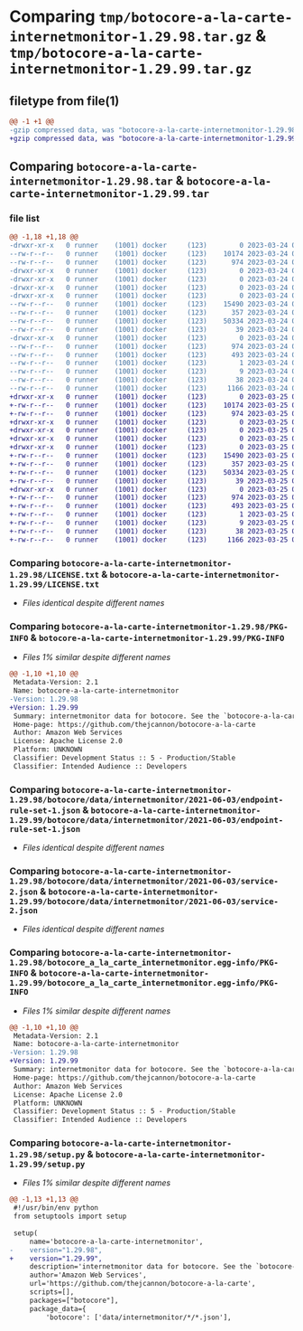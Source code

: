 # Comparing `tmp/botocore-a-la-carte-internetmonitor-1.29.98.tar.gz` & `tmp/botocore-a-la-carte-internetmonitor-1.29.99.tar.gz`

## filetype from file(1)

```diff
@@ -1 +1 @@
-gzip compressed data, was "botocore-a-la-carte-internetmonitor-1.29.98.tar", last modified: Fri Mar 24 01:24:18 2023, max compression
+gzip compressed data, was "botocore-a-la-carte-internetmonitor-1.29.99.tar", last modified: Sat Mar 25 01:22:39 2023, max compression
```

## Comparing `botocore-a-la-carte-internetmonitor-1.29.98.tar` & `botocore-a-la-carte-internetmonitor-1.29.99.tar`

### file list

```diff
@@ -1,18 +1,18 @@
-drwxr-xr-x   0 runner    (1001) docker     (123)        0 2023-03-24 01:24:18.217928 botocore-a-la-carte-internetmonitor-1.29.98/
--rw-r--r--   0 runner    (1001) docker     (123)    10174 2023-03-24 01:24:18.000000 botocore-a-la-carte-internetmonitor-1.29.98/LICENSE.txt
--rw-r--r--   0 runner    (1001) docker     (123)      974 2023-03-24 01:24:18.217928 botocore-a-la-carte-internetmonitor-1.29.98/PKG-INFO
-drwxr-xr-x   0 runner    (1001) docker     (123)        0 2023-03-24 01:24:18.217928 botocore-a-la-carte-internetmonitor-1.29.98/botocore/
-drwxr-xr-x   0 runner    (1001) docker     (123)        0 2023-03-24 01:24:18.217928 botocore-a-la-carte-internetmonitor-1.29.98/botocore/data/
-drwxr-xr-x   0 runner    (1001) docker     (123)        0 2023-03-24 01:24:18.217928 botocore-a-la-carte-internetmonitor-1.29.98/botocore/data/internetmonitor/
-drwxr-xr-x   0 runner    (1001) docker     (123)        0 2023-03-24 01:24:18.217928 botocore-a-la-carte-internetmonitor-1.29.98/botocore/data/internetmonitor/2021-06-03/
--rw-r--r--   0 runner    (1001) docker     (123)    15490 2023-03-24 01:23:57.000000 botocore-a-la-carte-internetmonitor-1.29.98/botocore/data/internetmonitor/2021-06-03/endpoint-rule-set-1.json
--rw-r--r--   0 runner    (1001) docker     (123)      357 2023-03-24 01:23:57.000000 botocore-a-la-carte-internetmonitor-1.29.98/botocore/data/internetmonitor/2021-06-03/paginators-1.json
--rw-r--r--   0 runner    (1001) docker     (123)    50334 2023-03-24 01:23:57.000000 botocore-a-la-carte-internetmonitor-1.29.98/botocore/data/internetmonitor/2021-06-03/service-2.json
--rw-r--r--   0 runner    (1001) docker     (123)       39 2023-03-24 01:23:57.000000 botocore-a-la-carte-internetmonitor-1.29.98/botocore/data/internetmonitor/2021-06-03/waiters-2.json
-drwxr-xr-x   0 runner    (1001) docker     (123)        0 2023-03-24 01:24:18.217928 botocore-a-la-carte-internetmonitor-1.29.98/botocore_a_la_carte_internetmonitor.egg-info/
--rw-r--r--   0 runner    (1001) docker     (123)      974 2023-03-24 01:24:18.000000 botocore-a-la-carte-internetmonitor-1.29.98/botocore_a_la_carte_internetmonitor.egg-info/PKG-INFO
--rw-r--r--   0 runner    (1001) docker     (123)      493 2023-03-24 01:24:18.000000 botocore-a-la-carte-internetmonitor-1.29.98/botocore_a_la_carte_internetmonitor.egg-info/SOURCES.txt
--rw-r--r--   0 runner    (1001) docker     (123)        1 2023-03-24 01:24:18.000000 botocore-a-la-carte-internetmonitor-1.29.98/botocore_a_la_carte_internetmonitor.egg-info/dependency_links.txt
--rw-r--r--   0 runner    (1001) docker     (123)        9 2023-03-24 01:24:18.000000 botocore-a-la-carte-internetmonitor-1.29.98/botocore_a_la_carte_internetmonitor.egg-info/top_level.txt
--rw-r--r--   0 runner    (1001) docker     (123)       38 2023-03-24 01:24:18.221928 botocore-a-la-carte-internetmonitor-1.29.98/setup.cfg
--rw-r--r--   0 runner    (1001) docker     (123)     1166 2023-03-24 01:24:18.000000 botocore-a-la-carte-internetmonitor-1.29.98/setup.py
+drwxr-xr-x   0 runner    (1001) docker     (123)        0 2023-03-25 01:22:39.555368 botocore-a-la-carte-internetmonitor-1.29.99/
+-rw-r--r--   0 runner    (1001) docker     (123)    10174 2023-03-25 01:22:39.000000 botocore-a-la-carte-internetmonitor-1.29.99/LICENSE.txt
+-rw-r--r--   0 runner    (1001) docker     (123)      974 2023-03-25 01:22:39.555368 botocore-a-la-carte-internetmonitor-1.29.99/PKG-INFO
+drwxr-xr-x   0 runner    (1001) docker     (123)        0 2023-03-25 01:22:39.555368 botocore-a-la-carte-internetmonitor-1.29.99/botocore/
+drwxr-xr-x   0 runner    (1001) docker     (123)        0 2023-03-25 01:22:39.555368 botocore-a-la-carte-internetmonitor-1.29.99/botocore/data/
+drwxr-xr-x   0 runner    (1001) docker     (123)        0 2023-03-25 01:22:39.555368 botocore-a-la-carte-internetmonitor-1.29.99/botocore/data/internetmonitor/
+drwxr-xr-x   0 runner    (1001) docker     (123)        0 2023-03-25 01:22:39.555368 botocore-a-la-carte-internetmonitor-1.29.99/botocore/data/internetmonitor/2021-06-03/
+-rw-r--r--   0 runner    (1001) docker     (123)    15490 2023-03-25 01:22:12.000000 botocore-a-la-carte-internetmonitor-1.29.99/botocore/data/internetmonitor/2021-06-03/endpoint-rule-set-1.json
+-rw-r--r--   0 runner    (1001) docker     (123)      357 2023-03-25 01:22:12.000000 botocore-a-la-carte-internetmonitor-1.29.99/botocore/data/internetmonitor/2021-06-03/paginators-1.json
+-rw-r--r--   0 runner    (1001) docker     (123)    50334 2023-03-25 01:22:12.000000 botocore-a-la-carte-internetmonitor-1.29.99/botocore/data/internetmonitor/2021-06-03/service-2.json
+-rw-r--r--   0 runner    (1001) docker     (123)       39 2023-03-25 01:22:12.000000 botocore-a-la-carte-internetmonitor-1.29.99/botocore/data/internetmonitor/2021-06-03/waiters-2.json
+drwxr-xr-x   0 runner    (1001) docker     (123)        0 2023-03-25 01:22:39.555368 botocore-a-la-carte-internetmonitor-1.29.99/botocore_a_la_carte_internetmonitor.egg-info/
+-rw-r--r--   0 runner    (1001) docker     (123)      974 2023-03-25 01:22:39.000000 botocore-a-la-carte-internetmonitor-1.29.99/botocore_a_la_carte_internetmonitor.egg-info/PKG-INFO
+-rw-r--r--   0 runner    (1001) docker     (123)      493 2023-03-25 01:22:39.000000 botocore-a-la-carte-internetmonitor-1.29.99/botocore_a_la_carte_internetmonitor.egg-info/SOURCES.txt
+-rw-r--r--   0 runner    (1001) docker     (123)        1 2023-03-25 01:22:39.000000 botocore-a-la-carte-internetmonitor-1.29.99/botocore_a_la_carte_internetmonitor.egg-info/dependency_links.txt
+-rw-r--r--   0 runner    (1001) docker     (123)        9 2023-03-25 01:22:39.000000 botocore-a-la-carte-internetmonitor-1.29.99/botocore_a_la_carte_internetmonitor.egg-info/top_level.txt
+-rw-r--r--   0 runner    (1001) docker     (123)       38 2023-03-25 01:22:39.555368 botocore-a-la-carte-internetmonitor-1.29.99/setup.cfg
+-rw-r--r--   0 runner    (1001) docker     (123)     1166 2023-03-25 01:22:39.000000 botocore-a-la-carte-internetmonitor-1.29.99/setup.py
```

### Comparing `botocore-a-la-carte-internetmonitor-1.29.98/LICENSE.txt` & `botocore-a-la-carte-internetmonitor-1.29.99/LICENSE.txt`

 * *Files identical despite different names*

### Comparing `botocore-a-la-carte-internetmonitor-1.29.98/PKG-INFO` & `botocore-a-la-carte-internetmonitor-1.29.99/PKG-INFO`

 * *Files 1% similar despite different names*

```diff
@@ -1,10 +1,10 @@
 Metadata-Version: 2.1
 Name: botocore-a-la-carte-internetmonitor
-Version: 1.29.98
+Version: 1.29.99
 Summary: internetmonitor data for botocore. See the `botocore-a-la-carte` package for more info.
 Home-page: https://github.com/thejcannon/botocore-a-la-carte
 Author: Amazon Web Services
 License: Apache License 2.0
 Platform: UNKNOWN
 Classifier: Development Status :: 5 - Production/Stable
 Classifier: Intended Audience :: Developers
```

### Comparing `botocore-a-la-carte-internetmonitor-1.29.98/botocore/data/internetmonitor/2021-06-03/endpoint-rule-set-1.json` & `botocore-a-la-carte-internetmonitor-1.29.99/botocore/data/internetmonitor/2021-06-03/endpoint-rule-set-1.json`

 * *Files identical despite different names*

### Comparing `botocore-a-la-carte-internetmonitor-1.29.98/botocore/data/internetmonitor/2021-06-03/service-2.json` & `botocore-a-la-carte-internetmonitor-1.29.99/botocore/data/internetmonitor/2021-06-03/service-2.json`

 * *Files identical despite different names*

### Comparing `botocore-a-la-carte-internetmonitor-1.29.98/botocore_a_la_carte_internetmonitor.egg-info/PKG-INFO` & `botocore-a-la-carte-internetmonitor-1.29.99/botocore_a_la_carte_internetmonitor.egg-info/PKG-INFO`

 * *Files 1% similar despite different names*

```diff
@@ -1,10 +1,10 @@
 Metadata-Version: 2.1
 Name: botocore-a-la-carte-internetmonitor
-Version: 1.29.98
+Version: 1.29.99
 Summary: internetmonitor data for botocore. See the `botocore-a-la-carte` package for more info.
 Home-page: https://github.com/thejcannon/botocore-a-la-carte
 Author: Amazon Web Services
 License: Apache License 2.0
 Platform: UNKNOWN
 Classifier: Development Status :: 5 - Production/Stable
 Classifier: Intended Audience :: Developers
```

### Comparing `botocore-a-la-carte-internetmonitor-1.29.98/setup.py` & `botocore-a-la-carte-internetmonitor-1.29.99/setup.py`

 * *Files 1% similar despite different names*

```diff
@@ -1,13 +1,13 @@
 #!/usr/bin/env python
 from setuptools import setup
 
 setup(
     name='botocore-a-la-carte-internetmonitor',
-    version="1.29.98",
+    version="1.29.99",
     description='internetmonitor data for botocore. See the `botocore-a-la-carte` package for more info.',
     author='Amazon Web Services',
     url='https://github.com/thejcannon/botocore-a-la-carte',
     scripts=[],
     packages=["botocore"],
     package_data={
         'botocore': ['data/internetmonitor/*/*.json'],
```

